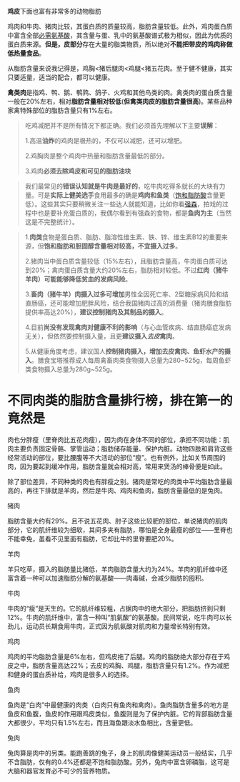 **鸡皮**下面也富有非常多的动物脂肪

鸡肉和牛肉、猪肉比较，其蛋白质的质量较高，脂肪含量较低。此外，鸡肉蛋白质中富含全部[必需氨基酸](https://link.zhihu.com/?target=https%3A//www.baidu.com/s%3Fwd%3D%E5%BF%85%E9%9C%80%E6%B0%A8%E5%9F%BA%E9%85%B8%26tn%3DSE_PcZhidaonwhc_ngpagmjz%26rsv_dl%3Dgh_pc_zhidao)，其含量与蛋、乳中的氨基酸谱式极为相似，因此为优质的蛋白质来源。**但是，皮部分**存在大量的脂类物质，所以绝对**不能把带皮的鸡肉称做低热量食品**。

从脂肪含量来说我记得是，鸡胸<猪后腿肉<鸡腿<猪五花肉。至于健不健康，其实只要适量，适当的配合，都可以健康。

**禽类肉**是指鸡、鸭、鹅、鹌鹑、鸽子、火鸡和其他鸟类的肉。禽类肉的蛋白质含量一般在20%左右，相对**脂肪含量相对较低**(**但禽类肉皮的脂肪含量很高**)。某些品种家禽特殊部位的脂肪含量只有1%左右。

> 吃鸡减肥并不是所有情况下都正确。我们必须首先理解以下主要**误解**：
>
> 1.高温**油炸**的鸡肉是极热的，不仅可以减肥，还可以增肥。
>
> 2.鸡胸肉是整个鸡肉中热量和脂肪含量最低的部分。
>
> 3.鸡肉**必须去除鸡皮和可见的脂肪油块**

> 我们最常见的**错误认知就是牛肉是最好的**，吃牛肉吃得多就长的大块有力量。可是**实际上健美选手**食用最多的确是**鸡肉和鱼类**（[饱和脂肪酸](https://www.zhihu.com/search?q=饱和脂肪酸&search_source=Entity&hybrid_search_source=Entity&hybrid_search_extra={"sourceType"%3A"answer"%2C"sourceId"%3A38009239})含量更低）。这些其实只要稍微关注一些达人就能知道，比如你看[强森](https://www.zhihu.com/search?q=强森&search_source=Entity&hybrid_search_source=Entity&hybrid_search_extra={"sourceType"%3A"answer"%2C"sourceId"%3A38009239})，拍戏的过程中也是要补充蛋白质的，我偶尔看到有强森的食物，都是**鱼肉为主**（当然这是不完整统计）。
>
> 

> 1.**肉类**食物是蛋白质、脂肪、脂溶性维生素、铁、锌、维生素B12的重要来源，但**饱和脂肪和胆固醇含量相对较高，不宜摄入过多**。
>
> 2.猪肉当中蛋白质含量较低（15%左右），且脂肪含量高，牛肉蛋白质可达到20%；禽肉蛋白质含量大约20%左右，脂肪相对较低。不过**红肉（猪牛羊肉）可能能够降低贫血的发病风险**。
>
> 3.**畜肉（猪牛羊）**肉摄入**过多可增加**男性全因死亡率、2型糖尿病风险和结直肠癌，还可能增加肥胖风险，结合我国猪肉过高的消费量（猪肉膳食脂肪提供率高达20%），**建议控制猪肉及其制品的摄入**。
>
> 4.目前**尚没有发现禽肉对健康不利的影响**（与心血管疾病、结直肠癌症发病无关），但依然要控制摄入量，且更**建议摄入*去皮*禽肉**。
>
> 5.从健康角度考虑，建议国人**控制猪肉摄入，增加去皮禽肉、鱼虾水产的摄入**。膳食宝塔推荐成人每周禽畜肉类食物摄入总量为280~525g，每周鱼虾类食物摄入总量为280g~525g。

# 不同肉类的脂肪含量排行榜，排在第一的竟然是

肉也分胖瘦（里脊肉比五花肉瘦），因为肉在身体不同的部位，承担不同功能：肌肉主要负责固定骨骼、掌管运动；脂肪储存能量、保护内脏。动物四肢和肩背这些经常活动的部位，要比腰腹等不大活动的部位“瘦”。也有例外，比如关节周围的肉，因为要起到缓冲作用，脂肪含量就会相对高，常用来煲汤的棒骨便是如此。

除了部位差异，不同种类的肉也有胖瘦之别。猪肉是常吃的肉类中平均脂肪含量最高的，再往下排就是羊肉，然后是牛肉、鸡肉和鱼肉，脂肪含量最低的是兔肉。



猪肉

脂肪含量大约有29%。且不说五花肉、肘子这些比较肥的部位，单说猪肉的肌肉部分，它的肌纤维较为细软，其间多夹有脂肪，哪怕是全身最瘦的部位——里脊也不能幸免，虽看不见里面有脂肪，它却比牛的里脊要肥20%。

羊肉

羊只吃草，摄入的脂肪量比猪低，羊肉脂肪含量大约为24%。羊肉的肌纤维中还富含着一种可以加速脂肪分解的氨基酸——肉毒碱，会减少脂肪的囤积。

牛肉

牛肉的“瘦”是天生的。它的肌纤维较粗，占据肉中的绝大部分，把脂肪挤到只剩12%。牛肉的肌纤维中，富含一种叫“肌氨酸”的氨基酸。民间常说，吃牛肉可以长劲儿，运动员长期食用牛肉，正式因为肌氨酸对肌肉和力量增长特别有效。

鸡肉

鸡肉的平均脂肪含量是6%左右，但鸡皮拖了后腿。鸡肉的脂肪绝大部分存在于鸡皮之中，脂肪含量高达22%；去皮的鸡胸、鸡腿，脂肪含量只有1.2%。作为减肥和健身的蛋白质补给，鸡肉是很多人的选择。

鱼肉

鱼肉是“白肉”中最健康的肉类（白肉只有鱼肉和禽肉）。鱼肉脂肪含量多的地方是鱼皮和鱼腹，鱼皮的作用跟鸡皮类似，鱼腹则是为了保护内脏。它的背部脂肪含量大都很少，平均只有1.5%左右，而且海鱼跟淡水鱼相比，含量更低。

兔肉

兔肉算是肉中的另类。能跑善跳的兔子，身上的肌肉像健美运动员一般结实，几乎不含脂肪，仅有的0.4%还都是不饱和脂肪酸。另外，兔肉中富含卵磷脂，这可是大脑和器官发育必不可少的营养物质。